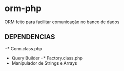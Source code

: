 # orm-php

ORM feito para facilitar comunicação no banco de dados

## DEPENDENCIAS

⋅⋅* Conn.class.php
  - Query Builder
⋅⋅* Factory.class.php
  - Manipulador de Strings e Arrays
  
## 
